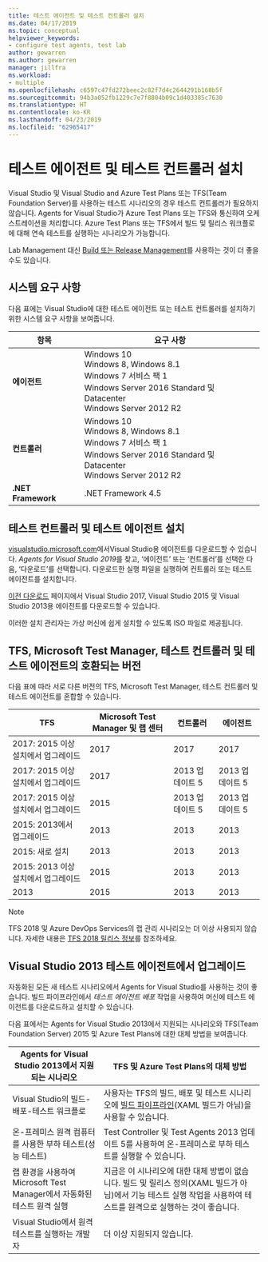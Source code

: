```yaml
---
title: 테스트 에이전트 및 테스트 컨트롤러 설치
ms.date: 04/17/2019
ms.topic: conceptual
helpviewer_keywords:
- configure test agents, test lab
author: gewarren
ms.author: gewarren
manager: jillfra
ms.workload:
- multiple
ms.openlocfilehash: c6597c47fd272beec2c82f7d4c2644291b168b5f
ms.sourcegitcommit: 94b3a052fb1229c7e7f8804b09c1d403385c7630
ms.translationtype: HT
ms.contentlocale: ko-KR
ms.lasthandoff: 04/23/2019
ms.locfileid: "62965417"
---
```

# <a name="install-test-agents-and-test-controllers"></a>테스트 에이전트 및 테스트 컨트롤러 설치

Visual Studio 및 Visual Studio and Azure Test Plans 또는 TFS(Team Foundation Server)를 사용하는 테스트 시나리오의 경우 테스트 컨트롤러가 필요하지 않습니다. Agents for Visual Studio가 Azure Test Plans 또는 TFS와 통신하여 오케스트레이션을 처리합니다. Azure Test Plans 또는 TFS에서 빌드 및 릴리스 워크플로에 대해 연속 테스트를 실행하는 시나리오가 가능합니다.

Lab Management 대신 [Build 또는 Release Management](use-build-or-rm-instead-of-lab-management.md)를 사용하는 것이 더 좋을 수도 있습니다.

## <a name="system-requirements"></a>시스템 요구 사항

다음 표에는 Visual Studio에 대한 테스트 에이전트 또는 테스트 컨트롤러를 설치하기 위한 시스템 요구 사항을 보여줍니다.

| 항목 | 요구 사항 |
| ---- | ------------ |
| **에이전트** | Windows 10<br />Windows 8, Windows 8.1<br />Windows 7 서비스 팩 1<br />Windows Server 2016 Standard 및 Datacenter<br />Windows Server 2012 R2 |
| **컨트롤러** | Windows 10<br />Windows 8, Windows 8.1<br />Windows 7 서비스 팩 1<br />Windows Server 2016 Standard 및 Datacenter<br />Windows Server 2012 R2 |
| **.NET Framework** | .NET Framework 4.5 |

## <a name="install-the-test-controller-and-test-agents"></a>테스트 컨트롤러 및 테스트 에이전트 설치

[visualstudio.microsoft.com](https://visualstudio.microsoft.com/downloads/?q=agents)에서Visual Studio용 에이전트를 다운로드할 수 있습니다. *Agents for Visual Studio 2019*를 찾고, ‘에이전트’ 또는 ‘컨트롤러’를 선택한 다음, ‘다운로드’를 선택합니다. 다운로드한 실행 파일을 실행하여 컨트롤러 또는 테스트 에이전트를 설치합니다.

[이전 다운로드](https://visualstudio.microsoft.com/vs/older-downloads/) 페이지에서 Visual Studio 2017, Visual Studio 2015 및 Visual Studio 2013용 에이전트를 다운로드할 수 있습니다.

이러한 설치 관리자는 가상 머신에 쉽게 설치할 수 있도록 ISO 파일로 제공됩니다.

## <a name="compatible-versions-of-tfs-microsoft-test-manager-the-test-controller-and-test-agent"></a>TFS, Microsoft Test Manager, 테스트 컨트롤러 및 테스트 에이전트의 호환되는 버전

다음 표에 따라 서로 다른 버전의 TFS, Microsoft Test Manager, 테스트 컨트롤러 및 테스트 에이전트를 혼합할 수 있습니다.

| TFS | Microsoft Test Manager 및 랩 센터 | 컨트롤러 | 에이전트 |
| --- | -------------------------------------- | ---------- | ----- |
| 2017: 2015 이상 설치에서 업그레이드 | 2017 | 2017 | 2017 |
| 2017: 2015 이상 설치에서 업그레이드 | 2017 | 2013 업데이트 5 | 2013 업데이트 5 |
| 2017: 2015 이상 설치에서 업그레이드 | 2015 | 2013 업데이트 5 | 2013 업데이트 5 |
| 2015: 2013에서 업그레이드 | 2013 | 2013 |2013 |
| 2015: 새로 설치 | 2013 | 2013 | 2013 |
| 2015: 2013 이상 설치에서 업그레이드 | 2015 | 2013 | 2013 |
| 2013 | 2015 | 2013 | 2013 |

> [!NOTE]
> TFS 2018 및 Azure DevOps Services의 랩 관리 시나리오는 더 이상 사용되지 않습니다. 자세한 내용은 [TFS 2018 릴리스 정보](/visualstudio/releasenotes/tfs2018-relnotes#--removing-support-for-lab-center-and-automated-testing-flows-in-microsoft-test-manager)를 참조하세요.

## <a name="upgrade-from-visual-studio-2013-test-agents"></a>Visual Studio 2013 테스트 에이전트에서 업그레이드

자동화된 모든 새 테스트 시나리오에서 Agents for Visual Studio를 사용하는 것이 좋습니다. 빌드 파이프라인에서 *테스트 에이전트 배포* 작업을 사용하여 머신에 테스트 에이전트를 다운로드하고 설치할 수 있습니다.

다음 표에서는 Agents for Visual Studio 2013에서 지원되는 시나리오와 TFS(Team Foundation Server) 2015 및 Azure Test Plans에 대한 대체 방법을 보여줍니다.

| Agents for Visual Studio 2013에서 지원되는 시나리오 | TFS 및 Azure Test Plans의 대체 방법 |
| - | - |
| Visual Studio의 빌드-배포-테스트 워크플로 | 사용자는 TFS의 빌드, 배포 및 테스트 시나리오에 [빌드 파이프라인](/azure/devops/pipelines/index?view=vsts)(XAML 빌드가 아님)을 사용할 수 있습니다. |
| 온-프레미스 원격 컴퓨터를 사용한 부하 테스트(성능 테스트) | Test Controller 및 Test Agents 2013 업데이트 5를 사용하여 온-프레미스로 부하 테스트를 실행할 수 있습니다. |
| 랩 환경을 사용하여 Microsoft Test Manager에서 자동화된 테스트 원격 실행 | 지금은 이 시나리오에 대한 대체 방법이 없습니다. 빌드 및 릴리스 정의(XAML 빌드가 아님)에서 기능 테스트 실행 작업을 사용하여 테스트를 원격으로 실행하는 것이 좋습니다. |
| Visual Studio에서 원격 테스트를 실행하는 개발자 | 더 이상 지원되지 않습니다. |
